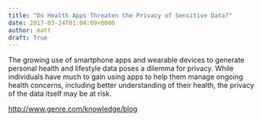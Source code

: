 ```yaml
---
title: "Do Health Apps Threaten the Privacy of Sensitive Data?"
date: 2017-03-24T01:04:09+0000
author: matt
draft: True
---
```

The growing use of smartphone apps and wearable devices to generate personal health and lifestyle data poses a dilemma for privacy. While individuals have much to gain using apps to help them manage ongoing health concerns, including better understanding of their health, the privacy of the data itself may be at risk.

[ http://www.genre.com/knowledge/blog ]( http://www.genre.com/knowledge/blog/do-health-apps-threaten-the-privacy-of-sensitive-data-en.html )

